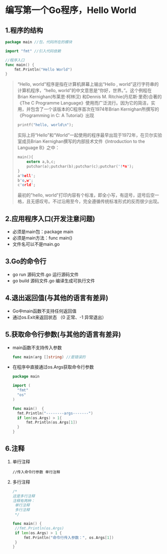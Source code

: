 # 编写第一个Go程序，Hello World

## 1.程序的结构

```go
package main //包，代码所在的模块

import "fmt" //引入代码依赖

//程序入口
func main() {
	fmt.Println("Hello World")
}
```
> “Hello, world"程序是指在计算机屏幕上输出“Hello , world”这行字符串的计算机程序，“hello, world”的中文意思是“你好，世界。”。这个例程在Brian Kernighan(布莱恩·柯林汉) 和Dennis M. Ritchie(丹尼斯·里奇)合著的《The C Programme Language》使用而广泛流行。因为它的简洁，实用，并包含了一个该版本的C程序首次在1974年Brian Kernighan所撰写的《Programming in C: A Tutorial》出现
>
> ```c
> printf("hello, world\n");
> ```
>
> 实际上将“Hello”和“World”一起使用的程序最早出现于1972年，在贝尔实验室成员Brian Kernighan撰写的内部技术文件《Introduction to the Language B》之中：
>
> ```c
> main(){
>     extern a,b,c;
>     putchar(a);putchar(b);putchar(c);putchar('!*n');
> }
> a'hell';
> b'o,w';
> c'orld';
> ```
>
> 最初的"hello, world"打印内容有个标准，即全小写，有逗号，逗号后空一格，且无感叹号。不过沿用至今，完全遵循传统标准形式的反而很少出现。

## 2.应用程序入口(开发注意问题)

- 必须是main包：package main 
- 必须是main方法：func main()
- 文件名可以不是main.go

## 3.Go的命令行

- go run 源码文件.go		运行源码文件
- go build 源码文件.go	编译生成可执行文件

## 4.退出返回值(与其他的语言有差异)

- Go中main函数不支持任何返回值
- 通过os.Exit来返回状态 （0 正常、-1 异常退出）

## 5.获取命令行参数(与其他的语言有差异)

- main函数不支持传入参数

  ```go
  func main(arg []string) //是错误的
  ```

- 在程序中直接通过os.Args获取命令行参数

  ```go
  package main
  
  import (
  	"fmt"
  	"os"
  )
  
  func main()  {
  	fmt.Println("--------args-------")
  	if len(os.Args) > 1{
  		fmt.Println(os.Args[1])
  	}
  }
  ```

## 6.注释

1. 单行注释

   ```gp
   //传入命令行参数 单行注释
   ```

2. 多行注释

   ```go
   /*
   这是多行注释
   注释有两种：
   	单行注释
   	多行注释
    */
   
   func main() {
   	//fmt.Println(os.Args)
   	if len(os.Args) > 1 {
   		fmt.Println("命令行传入参数：", os.Args[1])
   	}
   }
   ```

   

